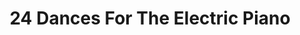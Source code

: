 ---
ee_id: '4194'
site: '1'
type: '2'
long_id: 2013-218 24 Dances For The Electric Piano (Composition)
url: 2013-218-24-dances-for-the-electric-piano
title: '24 Dances For The Electric Piano '
year: '2013'
medium: Piano suite
commission:
add_credit:
dims:
pitch:
ps:
live_url:
related: "[4138] [2013-115-24-Dances-For-The-Electric-Piano] 2013-015 24 Dances For
  The Electric Piano (SRF-001)"
youtube:
imgs: 24-dances-2013-218-sheet-music-database-ih.jpg
subheading: "(Composition)"
year2: '2013'
download: 24-dances-2013-015-sheet-music-master.pdf
add_credits:
related_code:
layout: things-i-made
---